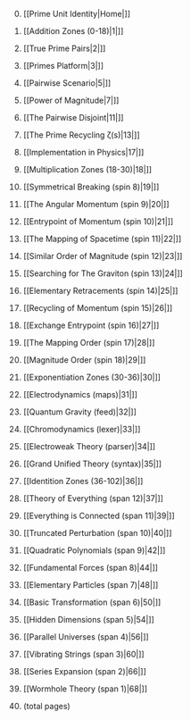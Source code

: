 0. [[Prime Unit Identity|Home|]]
0. [[Addition Zones (0-18)|1|]]
0. [[True Prime Pairs|2|]]
0. [[Primes Platform|3|]]
0. [[Pairwise Scenario|5|]]
0. [[Power of Magnitude|7|]]
0. [[The Pairwise Disjoint|11|]]
0. [[The Prime Recycling ζ(s)|13|]]
0. [[Implementation in Physics|17|]]
0. [[Multiplication Zones (18-30)|18|]]
0. [[Symmetrical Breaking (spin 8)|19|]]
0. [[The Angular Momentum (spin 9)|20|]]
0. [[Entrypoint of Momentum (spin 10)|21|]]
0. [[The Mapping of Spacetime (spin 11)|22|]]
0. [[Similar Order of Magnitude (spin 12)|23|]]
0. [[Searching for The Graviton (spin 13)|24|]]
0. [[Elementary Retracements (spin 14)|25|]]
0. [[Recycling of Momentum (spin 15)|26|]]
0. [[Exchange Entrypoint (spin 16)|27|]]
0. [[The Mapping Order (spin 17)|28|]]
0. [[Magnitude Order (spin 18)|29|]]
0. [[Exponentiation Zones (30-36)|30|]]
0. [[Electrodynamics (maps)|31|]]
0. [[Quantum Gravity (feed)|32|]]
0. [[Chromodynamics (lexer)|33|]]
0. [[Electroweak Theory (parser)|34|]]
0. [[Grand Unified Theory (syntax)|35|]]
0. [[Identition Zones (36-102)|36|]]
0. [[Theory of Everything (span 12)|37|]]
0. [[Everything is Connected (span 11)|39|]]
0. [[Truncated Perturbation (span 10)|40|]]
0. [[Quadratic Polynomials (span 9)|42|]]
0. [[Fundamental Forces (span 8)|44|]]
0. [[Elementary Particles (span 7)|48|]]
0. [[Basic Transformation (span 6)|50|]]
0. [[Hidden Dimensions (span 5)|54|]]
0. [[Parallel Universes (span 4)|56|]]
0. [[Vibrating Strings (span 3)|60|]]
0. [[Series Expansion (span 2)|66|]]
0. [[Wormhole Theory (span 1)|68|]]

0. (total pages)
